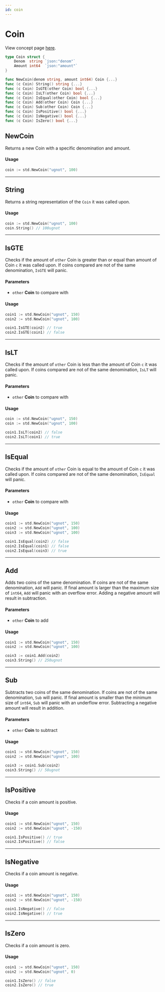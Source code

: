 ```yaml
---
id: coin
---
```


# Coin
View concept page [here](../../../04-concepts/04-stdlibs/02-coin.md).

```go
type Coin struct {
	Denom  string `json:"denom"`
	Amount int64  `json:"amount"`
}

func NewCoin(denom string, amount int64) Coin {...}
func (c Coin) String() string {...}
func (c Coin) IsGTE(other Coin) bool {...}
func (c Coin) IsLT(other Coin) bool {...}
func (c Coin) IsEqual(other Coin) bool {...}
func (c Coin) Add(other Coin) Coin {...}
func (c Coin) Sub(other Coin) Coin {...}
func (c Coin) IsPositive() bool {...}
func (c Coin) IsNegative() bool {...}
func (c Coin) IsZero() bool {...}
```

## NewCoin
Returns a new Coin with a specific denomination and amount.

#### Usage
```go
coin := std.NewCoin("ugnot", 100)
```
---

## String
Returns a string representation of the `Coin` it was called upon.

#### Usage
```go
coin := std.NewCoin("ugnot", 100)
coin.String() // 100ugnot
```
---

## IsGTE
Checks if the amount of `other` Coin is greater than or equal than amount of
Coin `c` it was called upon. If coins compared are not of the same denomination,
`IsGTE` will panic.

#### Parameters
- `other` **Coin** to compare with

#### Usage
```go
coin1 := std.NewCoin("ugnot", 150)
coin2 := std.NewCoin("ugnot", 100)

coin1.IsGTE(coin2) // true
coin2.IsGTE(coin1) // false
```
---

## IsLT
Checks if the amount of `other` Coin is less than the amount of Coin `c` it was
called upon. If coins compared are not of the same denomination, `IsLT` will 
panic.

#### Parameters
- `other` **Coin** to compare with

#### Usage
```go
coin := std.NewCoin("ugnot", 150)
coin := std.NewCoin("ugnot", 100)

coin1.IsLT(coin2) // false
coin2.IsLT(coin1) // true
```
---

## IsEqual
Checks if the amount of `other` Coin is equal to the amount of Coin `c` it was
called upon. If coins compared are not of the same denomination, `IsEqual` will
panic.

#### Parameters
- `other` **Coin** to compare with

#### Usage
```go
coin1 := std.NewCoin("ugnot", 150)
coin2 := std.NewCoin("ugnot", 100)
coin3 := std.NewCoin("ugnot", 100)

coin1.IsEqual(coin2) // false
coin2.IsEqual(coin1) // false
coin2.IsEqual(coin3) // true
```
---

## Add
Adds two coins of the same denomination. If coins are not of the same
denomination, `Add` will panic. If final amount is larger than the maximum size
of `int64`, `Add` will panic with an overflow error. Adding a negative amount
will result in subtraction.

#### Parameters
- `other` **Coin** to add

#### Usage
```go
coin1 := std.NewCoin("ugnot", 150)
coin2 := std.NewCoin("ugnot", 100)

coin3 := coin1.Add(coin2) 
coin3.String() // 250ugnot
```
---

## Sub
Subtracts two coins of the same denomination. If coins are not of the same
denomination, `Sub` will panic. If final amount is smaller than the minimum size 
of `int64`, `Sub` will panic with an underflow error. Subtracting a negative amount
will result in addition.

#### Parameters
- `other` **Coin** to subtract

#### Usage
```go
coin1 := std.NewCoin("ugnot", 150)
coin2 := std.NewCoin("ugnot", 100)

coin3 := coin1.Sub(coin2) 
coin3.String() // 50ugnot
```
---

## IsPositive
Checks if a coin amount is positive.

#### Usage
```go
coin1 := std.NewCoin("ugnot", 150)
coin2 := std.NewCoin("ugnot", -150)

coin1.IsPositive() // true
coin2.IsPositive() // false
```
---

## IsNegative
Checks if a coin amount is negative.

#### Usage
```go
coin1 := std.NewCoin("ugnot", 150)
coin2 := std.NewCoin("ugnot", -150)

coin1.IsNegative() // false
coin2.IsNegative() // true
```
---

## IsZero
Checks if a coin amount is zero.

#### Usage
```go
coin1 := std.NewCoin("ugnot", 150)
coin2 := std.NewCoin("ugnot", 0)

coin1.IsZero() // false
coin2.IsZero() // true
```

